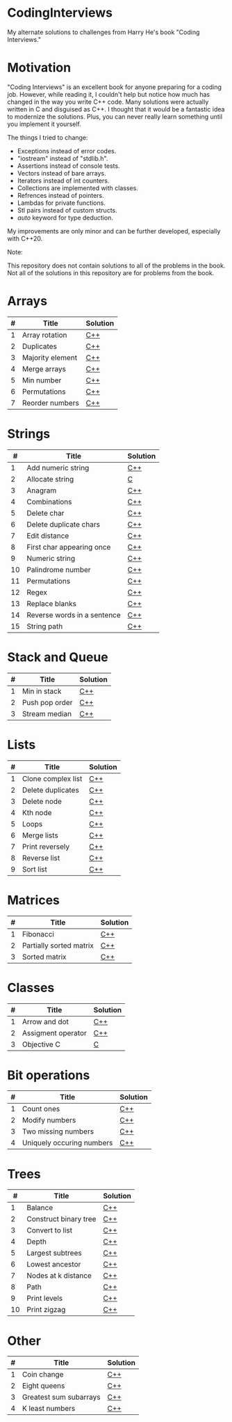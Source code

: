 # CodingInterviews
My alternate solutions to challenges from Harry He's book "Coding Interviews."

<h1>Motivation</h1>

"Coding Interviews" is an excellent book for anyone preparing for a coding job. However, while reading it, I couldn't help but notice how much has changed in the way you write C++ code. Many solutions were actually written in C and disguised as C++. I thought that it would be a fantastic idea to modernize the solutions. Plus, you can never really learn something until you implement it yourself.

The things I tried to change:

- Exceptions instead of error codes.
- "iostream" instead of "stdlib.h".
- Assertions instead of console tests.
- Vectors instead of bare arrays.
- Iterators instead of int counters.
- Collections are implemented with classes.
- Refrences instead of pointers.
- Lambdas for private functions.
- Stl pairs instead of custom structs.
- <i>auto</i> keyword for type deduction.

My improvements are only minor and can be further developed, especially with C++20.

Note:

This repository does not contain solutions to all of the problems in the book.
Not all of the solutions in this repository are for problems from the book.

<h1>
    Arrays</h1>

<table>
    <thead>
        <tr>
            <th>#</th>
            <th>Title</th>
            <th>Solution</th>
        </tr>
    </thead>
    <tbody>
        <tr>
            <td>1</td>
            <td>Array rotation</td>
            <td><a href="https://github.com/djeada/CodingInterviews/blob/master/src/1_Arrays/array_rotation.cpp">C++</a></td>
        </tr>
        <tr>
            <td>2</td>
            <td>Duplicates</td>
            <td><a href="https://github.com/djeada/CodingInterviews/blob/master/src/1_Arrays/duplicates.cpp">C++</a></td>
        </tr>
        <tr>
            <td>3</td>
            <td>Majority element</td>
            <td><a href="https://github.com/djeada/CodingInterviews/blob/master/src/1_Arrays/majority_element.cpp">C++</a></td>
        </tr>
        <tr>
            <td>4</td>
            <td>Merge arrays</td>
            <td><a href="https://github.com/djeada/CodingInterviews/blob/master/src/1_Arrays/merge_arrays.cpp">C++</a></td>
        </tr>
        <tr>
            <td>5</td>
            <td>Min number</td>
            <td><a href="https://github.com/djeada/CodingInterviews/blob/master/src/1_Arrays/min_number.cpp">C++</a></td>
        </tr>
        <tr>
            <td>6</td>
            <td>Permutations</td>
            <td><a href="https://github.com/djeada/CodingInterviews/blob/master/src/1_Arrays/permutations.cpp">C++</a></td>
        </tr>
        <tr>
            <td>7</td>
            <td>Reorder numbers</td>
            <td><a href="https://github.com/djeada/CodingInterviews/blob/master/src/1_Arrays/reorder_numbers.cpp">C++</a></td>
        </tr>
    </tbody>
</table>

<h1>Strings</h1>

<table>
    <thead>
        <tr>
            <th>#</th>
            <th>Title</th>
            <th>Solution</th>
        </tr>
    </thead>
    <tbody>
        <tr>
            <td>1</td>
            <td>Add numeric string</td>
            <td><a href="https://github.com/djeada/CodingInterviews/blob/master/src/2_Strings/add_numeric_string.cpp">C++</a></td>
        </tr>
        <tr>
            <td>2</td>
            <td>Allocate string</td>
            <td><a href="https://github.com/djeada/CodingInterviews/blob/master/src/2_Strings/allocate_str.c">C</a></td>
        </tr>
        <tr>
            <td>3</td>
            <td>Anagram</td>
            <td><a href="https://github.com/djeada/CodingInterviews/blob/master/src/2_Strings/anagram.cpp">C++</a></td>
        </tr>
        <tr>
            <td>4</td>
            <td>Combinations</td>
            <td><a href="https://github.com/djeada/CodingInterviews/blob/master/src/2_Strings/combinations.cpp">C++</a></td>
        </tr>
        <tr>
            <td>5</td>
            <td>Delete char</td>
            <td><a href="https://github.com/djeada/CodingInterviews/blob/master/src/2_Strings/delete_char.cpp">C++</a></td>
        </tr>
        <tr>
            <td>6</td>
            <td>Delete duplicate chars</td>
            <td><a href="https://github.com/djeada/CodingInterviews/blob/master/src/2_Strings/delete_duplicate_chars.cpp">C++</a></td>
        </tr>
        <tr>
            <td>7</td>
            <td>Edit distance</td>
            <td><a href="https://github.com/djeada/CodingInterviews/blob/master/src/2_Strings/edit_distance.cpp">C++</a></td>
        </tr>
        <tr>
            <td>8</td>
            <td>First char appearing once</td>
            <td><a href="https://github.com/djeada/CodingInterviews/blob/master/src/2_Strings/first_char_appearing_once.cpp">C++</a></td>
        </tr>
        <tr>
            <td>9</td>
            <td>Numeric string</td>
            <td><a href="https://github.com/djeada/CodingInterviews/blob/master/src/2_Strings/numeric_string.cpp">C++</a></td>
        </tr>
        <tr>
            <td>10</td>
            <td>Palindrome number</td>
            <td><a href="https://github.com/djeada/CodingInterviews/blob/master/src/2_Strings/palindrome_number.cpp">C++</a></td>
        </tr>
        <tr>
            <td>11</td>
            <td>Permutations</td>
            <td><a href="https://github.com/djeada/CodingInterviews/blob/master/src/2_Strings/permutations.cpp">C++</a></td>
        </tr>
        <tr>
            <td>12</td>
            <td>Regex</td>
            <td><a href="https://github.com/djeada/CodingInterviews/blob/master/src/2_Strings/regex.cpp">C++</a></td>
        </tr>
        <tr>
            <td>13</td>
            <td>Replace blanks</td>
            <td><a href="https://github.com/djeada/CodingInterviews/blob/master/src/2_Strings/replace_blanks.cpp">C++</a></td>
        </tr>
        <tr>
            <td>14</td>
            <td>Reverse words in a sentence</td>
            <td><a href="https://github.com/djeada/CodingInterviews/blob/master/src/2_Strings/reverse_words_in_sentence.cpp">C++</a></td>
        </tr>
        <tr>
            <td>15</td>
            <td>String path</td>
            <td><a href="https://github.com/djeada/CodingInterviews/blob/master/src/2_Strings/string_path.cpp">C++</a></td>
        </tr>
    </tbody>
</table>

<h1>Stack and Queue</h1>

<table>
    <thead>
        <tr>
            <th>#</th>
            <th>Title</th>
            <th>Solution</th>
        </tr>
    </thead>
    <tbody>
        <tr>
            <td>1</td>
            <td>Min in stack</td>
            <td><a href="https://github.com/djeada/CodingInterviews/blob/master/src/3_Stack_Queue/min_in_stack.cpp">C++</a></td>
        </tr>
        <tr>
            <td>2</td>
            <td>Push pop order</td>
            <td><a href="https://github.com/djeada/CodingInterviews/blob/master/src/3_Stack_Queue/stack_push_pop_order.cpp">C++</a></td>
        </tr>
        <tr>
            <td>3</td>
            <td>Stream median</td>
            <td><a href="https://github.com/djeada/CodingInterviews/blob/master/src/3_Stack_Queue/stream_median.cpp">C++</a></td>
        </tr>
    </tbody>
</table>

<h1>Lists</h1>

<table>
    <thead>
        <tr>
            <th>#</th>
            <th>Title</th>
            <th>Solution</th>
        </tr>
    </thead>
    <tbody>
        <tr>
            <td>1</td>
            <td>Clone complex list</td>
            <td><a href="https://github.com/djeada/CodingInterviews/blob/master/src/4_Lists/clone_complex_list.cpp">C++</a></td>
        </tr>
        <tr>
            <td>2</td>
            <td>Delete duplicates</td>
            <td><a href="https://github.com/djeada/CodingInterviews/blob/master/src/4_Lists/delete_duplicates.cpp">C++</a></td>
        </tr>
        <tr>
            <td>3</td>
            <td>Delete node</td>
            <td><a href="https://github.com/djeada/CodingInterviews/blob/master/src/4_Lists/delete_node.cpp">C++</a></td>
        </tr>
        <tr>
            <td>4</td>
            <td>Kth node</td>
            <td><a href="https://github.com/djeada/CodingInterviews/blob/master/src/4_Lists/kth_node.cpp">C++</a></td>
        </tr>
        <tr>
            <td>5</td>
            <td>Loops</td>
            <td><a href="https://github.com/djeada/CodingInterviews/blob/master/src/4_Lists/loops.cpp">C++</a></td>
        </tr>
        <tr>
            <td>6</td>
            <td>Merge lists</td>
            <td><a href="https://github.com/djeada/CodingInterviews/blob/master/src/4_Lists/merge.cpp">C++</a></td>
        </tr>
        <tr>
            <td>7</td>
            <td>Print reversely</td>
            <td><a href="https://github.com/djeada/CodingInterviews/blob/master/src/4_Lists/print_reversely.cpp">C++</a></td>
        </tr>
        <tr>
            <td>8</td>
            <td>Reverse list</td>
            <td><a href="https://github.com/djeada/CodingInterviews/blob/master/src/4_Lists/reverse_list.cpp">C++</a></td>
        </tr>
        <tr>
            <td>9</td>
            <td>Sort list</td>
            <td><a href="https://github.com/djeada/CodingInterviews/blob/master/src/4_Lists/sort.cpp">C++</a></td>
        </tr>
    </tbody>
</table>

<h1>Matrices</h1>

<table>
    <thead>
        <tr>
            <th>#</th>
            <th>Title</th>
            <th>Solution</th>
        </tr>
    </thead>
    <tbody>
        <tr>
            <td>1</td>
            <td>Fibonacci</td>
            <td><a href="https://github.com/djeada/CodingInterviews/blob/master/src/5_Matrices/fibonacci.cpp">C++</a></td>
        </tr>
        <tr>
            <td>2</td>
            <td>Partially sorted matrix</td>
            <td><a href="https://github.com/djeada/CodingInterviews/blob/master/src/5_Matrices/partially_sorted_matrix.cpp">C++</a></td>
        </tr>
        <tr>
            <td>3</td>
            <td>Sorted matrix</td>
            <td><a href="https://github.com/djeada/CodingInterviews/blob/master/src/5_Matrices/sorted_matrix.cpp">C++</a></td>
        </tr>
    </tbody>
</table>

<h1>Classes</h1>

<table>
    <thead>
        <tr>
            <th>#</th>
            <th>Title</th>
            <th>Solution</th>
        </tr>
    </thead>
    <tbody>
        <tr>
            <td>1</td>
            <td>Arrow and dot</td>
            <td><a href="https://github.com/djeada/CodingInterviews/blob/master/src/6_Classes/arrow_and_dot.cpp">C++</a></td>
        </tr>
        <tr>
            <td>2</td>
            <td>Assigment operator</td>
            <td><a href="https://github.com/djeada/CodingInterviews/blob/master/src/6_Classes/assigment_operator.cpp">C++</a></td>
        </tr>
        <tr>
            <td>3</td>
            <td>Objective C</td>
            <td><a href="https://github.com/djeada/CodingInterviews/blob/master/src/6_Classes/objective_c.c">C</a></td>
        </tr>
    </tbody>
</table>

<h1>Bit operations</h1>

<table>
    <thead>
        <tr>
            <th>#</th>
            <th>Title</th>
            <th>Solution</th>
        </tr>
    </thead>
    <tbody>
        <tr>
            <td>1</td>
            <td>Count ones</td>
            <td><a href="https://github.com/djeada/CodingInterviews/blob/master/src/7_Bit_Operations/count_ones.cpp">C++</a></td>
        </tr>
        <tr>
            <td>2</td>
            <td>Modify numbers</td>
            <td><a href="https://github.com/djeada/CodingInterviews/blob/master/src/7_Bit_Operations/modify_number.cpp">C++</a></td>
        </tr>
        <tr>
            <td>3</td>
            <td>Two missing numbers</td>
            <td><a href="https://github.com/djeada/CodingInterviews/blob/master/src/7_Bit_Operations/two_missing_numbers.cpp">C++</a></td>
        </tr>
        <tr>
            <td>4</td>
            <td>Uniquely occuring numbers</td>
            <td><a href="https://github.com/djeada/CodingInterviews/blob/master/src/7_Bit_Operations/uniquely_occuring_numbers.cpp">C++</a></td>
        </tr>
    </tbody>
</table>

<h1>Trees</h1>

<table>
    <thead>
        <tr>
            <th>#</th>
            <th>Title</th>
            <th>Solution</th>
        </tr>
    </thead>
    <tbody>
        <tr>
            <td>1</td>
            <td>Balance</td>
            <td><a href="https://github.com/djeada/CodingInterviews/blob/master/src/8_Trees/balance.cpp">C++</a></td>
        </tr>
        <tr>
            <td>2</td>
            <td>Construct binary tree</td>
            <td><a href="https://github.com/djeada/CodingInterviews/blob/master/src/8_Trees/construct_binary_tree.cpp">C++</a></td>
        </tr>
        <tr>
            <td>3</td>
            <td>Convert to list</td>
            <td><a href="https://github.com/djeada/CodingInterviews/blob/master/src/8_Trees/convert_to_list.cpp">C++</a></td>
        </tr>
        <tr>
            <td>4</td>
            <td>Depth</td>
            <td><a href="https://github.com/djeada/CodingInterviews/blob/master/src/8_Trees/depth.cpp">C++</a></td>
        </tr>
        <tr>
            <td>5</td>
            <td>Largest subtrees</td>
            <td><a href="https://github.com/djeada/CodingInterviews/blob/master/src/8_Trees/largest_subtrees.cpp">C++</a></td>
        </tr>
        <tr>
            <td>6</td>
            <td>Lowest ancestor</td>
            <td><a href="https://github.com/djeada/CodingInterviews/blob/master/src/8_Trees/lowest_ancestor.cpp">C++</a></td>
        </tr>
        <tr>
            <td>7</td>
            <td>Nodes at k distance</td>
            <td><a href="https://github.com/djeada/CodingInterviews/blob/master/src/8_Trees/nodes_at_k_distance.cpp">C++</a></td>
        </tr>
        <tr>
            <td>8</td>
            <td>Path</td>
            <td><a href="https://github.com/djeada/CodingInterviews/blob/master/src/8_Trees/path.cpp">C++</a></td>
        </tr>
        <tr>
            <td>9</td>
            <td>Print levels</td>
            <td><a href="https://github.com/djeada/CodingInterviews/blob/master/src/8_Trees/print_levels.cpp">C++</a></td>
        </tr>
        <tr>
            <td>10</td>
            <td>Print zigzag</td>
            <td><a href="https://github.com/djeada/CodingInterviews/blob/master/src/8_Trees/print_zigzag.cpp">C++</a></td>
        </tr>
    </tbody>
</table>

<h1>Other</h1>

<table>
    <thead>
        <tr>
            <th>#</th>
            <th>Title</th>
            <th>Solution</th>
        </tr>
    </thead>
    <tbody>
        <tr>
            <td>1</td>
            <td>Coin change</td>
            <td><a href="https://github.com/djeada/CodingInterviews/blob/master/src/9_Dynamic_Programming/coin_change.cpp">C++</a></td>
        </tr>
        <tr>
            <td>2</td>
            <td>Eight queens</td>
            <td><a href="https://github.com/djeada/CodingInterviews/blob/master/src/9_Dynamic_Programming/eight_queens.cpp">C++</a></td>
        </tr>
        <tr>
            <td>3</td>
            <td>Greatest sum subarrays</td>
            <td><a href="https://github.com/djeada/CodingInterviews/blob/master/src/9_Dynamic_Programming/greatest_sum_subarrays.cpp">C++</a></td>
        </tr>
        <tr>
            <td>4</td>
            <td>K least numbers</td>
            <td><a href="https://github.com/djeada/CodingInterviews/blob/master/src/9_Dynamic_Programming/k_least_numbers.cpp">C++</a></td>
        </tr>
    </tbody>
</table>
